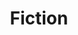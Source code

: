 ---
title: Fiction
permalink: /fiction/
layout: category
taxonomy: fiction
entries_layout: list
classes: wide

---